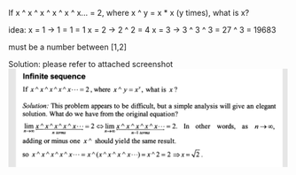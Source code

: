 If x ^ x ^ x ^ x ^ x ^ x... = 2, where x ^ y = x * x (y times), what is x?

idea:
x = 1 -> 1  = 1  = 1
x = 2 -> 2 ^ 2 = 4
x = 3 -> 3 ^ 3 ^ 3 = 27 ^ 3 = 19683

must be a number between [1,2]

Solution: 
please refer to attached screenshot
![alt text](infinite_sequence.PNG "Analysis")